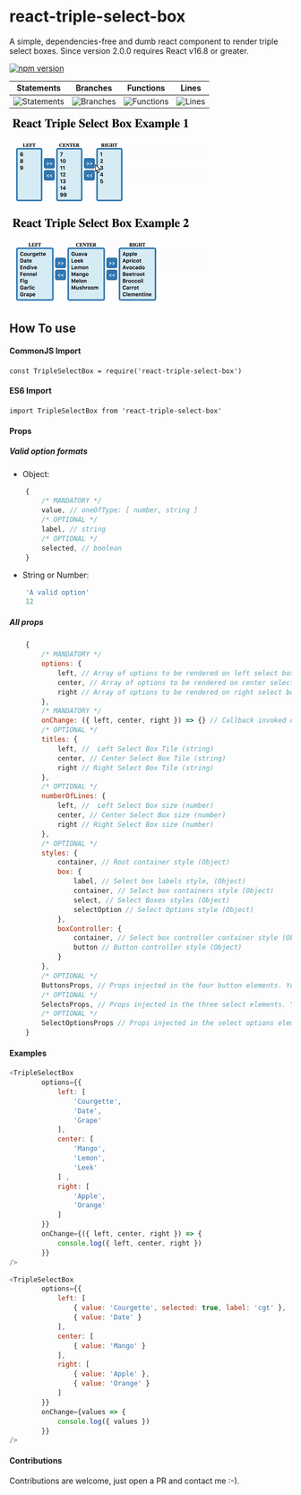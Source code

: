# react-triple-select-box
A simple, dependencies-free and dumb react component to render triple select boxes. Since version 2.0.0 requires React v16.8 or greater.

[![npm version](https://badge.fury.io/js/react-triple-select-box.svg)](https://badge.fury.io/js/react-triple-select-box)

| Statements | Branches | Functions | Lines |
| -----------|----------|-----------|-------|
| ![Statements](https://img.shields.io/badge/Coverage-98.88%25-brightgreen.svg "Make me better!") | ![Branches](https://img.shields.io/badge/Coverage-92.86%25-brightgreen.svg "Make me better!") | ![Functions](https://img.shields.io/badge/Coverage-100%25-brightgreen.svg "Make me better!") | ![Lines](https://img.shields.io/badge/Coverage-98.7%25-brightgreen.svg "Make me better!") |

![Screenshot](./img/demo.gif)

## How To use

#### CommonJS Import
	const TripleSelectBox = require('react-triple-select-box')
#### ES6 Import
	import TripleSelectBox from 'react-triple-select-box'
#### Props

##### Valid option formats

- Object:
```js
    {
        /* MANDATORY */
        value, // oneOfType: [ number, string ]
        /* OPTIONAL */
        label, // string
        /* OPTIONAL */
        selected, // boolean
    }
```

- String or Number: 
```js
    'A valid option'
    12
```

##### All props
```js
    {
        /* MANDATORY */
        options: {
            left, // Array of options to be rendered on left select box
            center, // Array of options to be rendered on center select box
            right // Array of options to be rendered on right select box
        },
        /* MANDATORY */
        onChange: ({ left, center, right }) => {} // Callback invoked on values changes
        /* OPTIONAL */
        titles: {
            left, //  Left Select Box Tile (string)
            center, // Center Select Box Tile (string)
            right // Right Select Box Tile (string)
        },
        /* OPTIONAL */
        numberOfLines: {
            left, //  Left Select Box size (number)
            center, // Center Select Box size (number)
            right // Right Select Box size (number)
        },
        /* OPTIONAL */
        styles: {
            container, // Root container style (Object)
            box: {
                label, // Select box labels style, (Object)
                container, // Select box containers style (Object)
                select, // Select Boxes styles (Object)
                selectOption // Select Options style (Object)
            },
            boxController: {
                container, // Select box controller container style (Object)
                button // Button controller style (Object)
            }
        },
        /* OPTIONAL */
        ButtonsProps, // Props injected in the four button elements. You can overwrite style and className with that. (Object)
        /* OPTIONAL */
        SelectsProps, // Props injected in the three select elements. You can overwrite style and className with that. (Object)
        /* OPTIONAL */
        SelectOptionsProps // Props injected in the select options elements. You can overwrite style and className with that. (Object)
    }
```
#### Examples
```js
<TripleSelectBox
    	options={{
            left: [
                'Courgette',
                'Date',
                'Grape'
            ],
            center: [
                'Mango',
                'Lemon',
                'Leek'
            ] ,
            right: [
                'Apple',
                'Orange'
            ]
        }}
        onChange={({ left, center, right }) => {
        	console.log({ left, center, right })
        }}
/>
```

```js
<TripleSelectBox
    	options={{
            left: [
                { value: 'Courgette', selected: true, label: 'cgt' },
                { value: 'Date' }
            ],
            center: [
                { value: 'Mango' }
            ],
            right: [
                { value: 'Apple' },
                { value: 'Orange' }
            ]
        }}
        onChange={values => {
        	console.log({ values })
        }}
/>
```

#### Contributions
Contributions are welcome, just open a PR and contact me :-).
